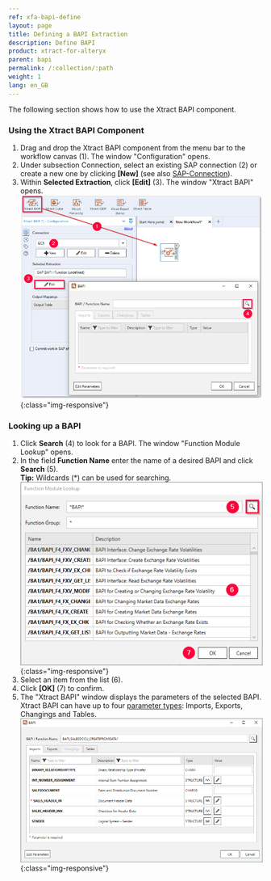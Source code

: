 ```yaml
---
ref: xfa-bapi-define
layout: page
title: Defining a BAPI Extraction
description: Define BAPI
product: xtract-for-alteryx
parent: bapi
permalink: /:collection/:path
weight: 1
lang: en_GB
---
```


The following section shows how to use the Xtract BAPI component. <br>


### Using the Xtract BAPI Component
1. Drag and drop the Xtract BAPI component from the menu bar to the workflow canvas (1). The window "Configuration" opens.
2. Under subsection Connection, select an existing SAP connection (2) or create a new one by clicking **[New]** (see also [SAP-Connection](../introduction/sap-connection)).
3. Within **Selected Extraction**, click **[Edit]** (3). The window "Xtract BAPI" opens.
![BAPI component](/img/content/xfa/Define-bapi-component.png){:class="img-responsive"}

### Looking up a BAPI
1. Click **Search** (4) to look for a BAPI. The window "Function Module Lookup" opens.
2. In the field **Function Name** enter the name of a desired BAPI and click **Search** (5). <br>
**Tip:** Wildcards (*) can be used for searching.
![Look-Up-Function-Module](/img/content/xfa/Look-Up-Function-Module.png){:class="img-responsive"}
6. Select an item from the list (6). 
4. Click **[OK]** (7) to confirm.
5. The "Xtract BAPI" window displays the parameters of the selected BAPI.<br>
Xtract BAPI can have up to four [parameter types](./parameters): Imports, Exports, Changings and Tables.
![BAPI-Parameters](/img/content/xfa/BAPI-Parameters.png){:class="img-responsive"}

